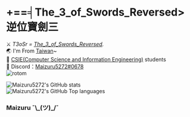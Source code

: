 # +==╡The_3_of_Swords_Reversed>　逆位寶劍三
⚔ _T3oSr = [The_3_of_Swords_Reversed](https://en.wikipedia.org/wiki/Three_of_Swords)._  
🌏 I'm From [Taiwan](https://en.wikipedia.org/wiki/Taiwan)~  
🎯 [CSIE(Computer Science and Information Engineering)](https://zh.wikipedia.org/wiki/%E8%B3%87%E8%A8%8A%E5%B7%A5%E7%A8%8B%E5%AD%B8%E7%B3%BB) students  
📠 Discord：[Maizuru5272#0678](http://discordapp.com/invite/)   
![rotom](https://user-images.githubusercontent.com/74230665/152712942-dafa68e0-4d55-4a21-8dec-c71bc4571693.gif)  
   
  
![Maizuru5272's GitHub stats](https://github-readme-stats.vercel.app/api?username=0x0607&show_icons=false&theme=radical)  
![Maizuru5272's GitHub Top languages](https://github-readme-stats.vercel.app/api/top-langs/?username=0x0607&card_width=445&layout=compact&theme=radical&locale=en&langs_count=4)
### Maizuru ¯\\\_(ツ)\_/¯  
